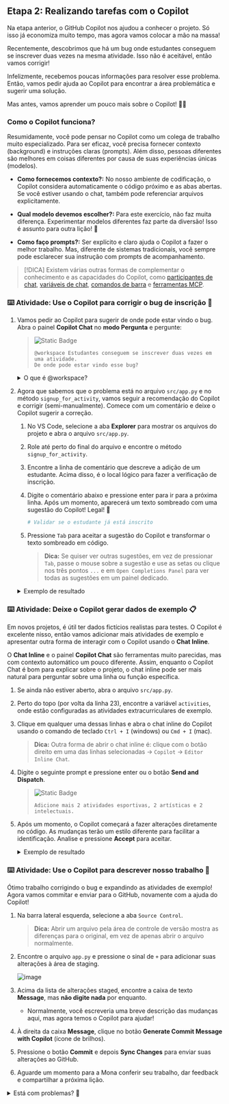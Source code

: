 ## Etapa 2: Realizando tarefas com o Copilot

Na etapa anterior, o GitHub Copilot nos ajudou a conhecer o projeto. Só isso já economiza muito tempo, mas agora vamos colocar a mão na massa!

Recentemente, descobrimos que há um bug onde estudantes conseguem se inscrever duas vezes na mesma atividade. Isso não é aceitável, então vamos corrigir!

Infelizmente, recebemos poucas informações para resolver esse problema. Então, vamos pedir ajuda ao Copilot para encontrar a área problemática e sugerir uma solução.

Mas antes, vamos aprender um pouco mais sobre o Copilot! 🧑‍🚀

### Como o Copilot funciona?

Resumidamente, você pode pensar no Copilot como um colega de trabalho muito especializado. Para ser eficaz, você precisa fornecer contexto (background) e instruções claras (prompts). Além disso, pessoas diferentes são melhores em coisas diferentes por causa de suas experiências únicas (modelos).

- **Como fornecemos contexto?:** No nosso ambiente de codificação, o Copilot considera automaticamente o código próximo e as abas abertas. Se você estiver usando o chat, também pode referenciar arquivos explicitamente.

- **Qual modelo devemos escolher?:** Para este exercício, não faz muita diferença. Experimentar modelos diferentes faz parte da diversão! Isso é assunto para outra lição! 🤖

- **Como faço prompts?:** Ser explícito e claro ajuda o Copilot a fazer o melhor trabalho. Mas, diferente de sistemas tradicionais, você sempre pode esclarecer sua instrução com prompts de acompanhamento.

> [!DICA]
> Existem várias outras formas de complementar o conhecimento e as capacidades do Copilot, como [participantes de chat](https://docs.github.com/en/copilot/using-github-copilot/copilot-chat/github-copilot-chat-cheat-sheet?tool=vscode#chat-participants), [variáveis de chat](https://docs.github.com/en/copilot/using-github-copilot/copilot-chat/github-copilot-chat-cheat-sheet?tool=vscode#chat-variables), [comandos de barra](https://docs.github.com/en/copilot/using-github-copilot/copilot-chat/github-copilot-chat-cheat-sheet?tool=vscode#slash-commands-1) e [ferramentas MCP](https://code.visualstudio.com/docs/copilot/chat/mcp-servers).

### :keyboard: Atividade: Use o Copilot para corrigir o bug de inscrição :bug:

1. Vamos pedir ao Copilot para sugerir de onde pode estar vindo o bug. Abra o painel **Copilot Chat** no **modo Pergunta** e pergunte:

   > ![Static Badge](https://img.shields.io/badge/-Prompt-text?style=social&logo=github%20copilot)
   >
   > ```prompt
   > @workspace Estudantes conseguem se inscrever duas vezes em uma atividade.
   > De onde pode estar vindo esse bug?
   > ```

   <details>
   <summary>O que é @workspace?</summary>

   Ótima pergunta! Este é um [participante de chat](https://docs.github.com/en/copilot/using-github-copilot/copilot-chat/github-copilot-chat-cheat-sheet?tool=vscode#chat-participants) especializado que explora o repositório do projeto e tenta incluir contexto adicional relevante.

   </details>

1. Agora que sabemos que o problema está no arquivo `src/app.py` e no método `signup_for_activity`, vamos seguir a recomendação do Copilot e corrigir (semi-manualmente). Comece com um comentário e deixe o Copilot sugerir a correção.

   1. No VS Code, selecione a aba **Explorer** para mostrar os arquivos do projeto e abra o arquivo `src/app.py`.

   1. Role até perto do final do arquivo e encontre o método `signup_for_activity`.

   1. Encontre a linha de comentário que descreve a adição de um estudante. Acima disso, é o local lógico para fazer a verificação de inscrição.

   1. Digite o comentário abaixo e pressione enter para ir para a próxima linha. Após um momento, aparecerá um texto sombreado com uma sugestão do Copilot! Legal! :tada:

      ```python
      # Validar se o estudante já está inscrito
      ```

   1. Pressione `Tab` para aceitar a sugestão do Copilot e transformar o texto sombreado em código.

      > **Dica:** Se quiser ver outras sugestões, em vez de pressionar `Tab`, passe o mouse sobre a sugestão e use as setas ou clique nos três pontos `...` e em `Open Completions Panel` para ver todas as sugestões em um painel dedicado.

   <details>
   <summary>Exemplo de resultado</summary><br/>

   O Copilot está evoluindo a cada dia e pode não produzir sempre os mesmos resultados. Se não gostar das sugestões, aqui está um exemplo válido que produzimos durante a criação deste exercício. Você pode usá-lo para continuar:

   ```python
   @app.post("/activities/{activity_name}/signup")
   def signup_for_activity(activity_name: str, email: str):
      """Sign up a student for an activity"""
      # Validate activity exists
      if activity_name not in activities:
         raise HTTPException(status_code=404, detail="Activity not found")

      # Get the specificy activity
      activity = activities[activity_name]

      # Validar se o estudante já está inscrito
      if email in activity["participants"]:
         raise HTTPException(status_code=400, detail="Already signed up")
      
      # Add student
      activity["participants"].append(email)
      return {"message": f"Signed up {email} for {activity_name}"}
   ```

   </details>

### :keyboard: Atividade: Deixe o Copilot gerar dados de exemplo 📋

Em novos projetos, é útil ter dados fictícios realistas para testes. O Copilot é excelente nisso, então vamos adicionar mais atividades de exemplo e apresentar outra forma de interagir com o Copilot usando o **Chat Inline**.

O **Chat Inline** e o painel **Copilot Chat** são ferramentas muito parecidas, mas com contexto automático um pouco diferente. Assim, enquanto o Copilot Chat é bom para explicar sobre o projeto, o chat inline pode ser mais natural para perguntar sobre uma linha ou função específica.

1. Se ainda não estiver aberto, abra o arquivo `src/app.py`.

1. Perto do topo (por volta da linha 23), encontre a variável `activities`, onde estão configuradas as atividades extracurriculares de exemplo.

1. Clique em qualquer uma dessas linhas e abra o chat inline do Copilot usando o comando de teclado `Ctrl + I` (windows) ou `Cmd + I` (mac).

   > **Dica:** Outra forma de abrir o chat inline é: clique com o botão direito em uma das linhas selecionadas -> `Copilot` -> `Editor Inline Chat`.

1. Digite o seguinte prompt e pressione enter ou o botão **Send and Dispatch**.

   > ![Static Badge](https://img.shields.io/badge/-Prompt-text?style=social&logo=github%20copilot)
   >
   > ```prompt
   > Adicione mais 2 atividades esportivas, 2 artísticas e 2 intelectuais.
   > ```

1. Após um momento, o Copilot começará a fazer alterações diretamente no código. As mudanças terão um estilo diferente para facilitar a identificação. Analise e pressione **Accept** para aceitar.

   <details>
   <summary>Exemplo de resultado</summary><br/>

   O Copilot está evoluindo a cada dia e pode não produzir sempre os mesmos resultados. Se não gostar das sugestões, aqui está um exemplo que produzimos durante a criação deste exercício. Use se tiver dificuldades.

   ```python
    "Clube de Xadrez": {
        "description": "Aprenda estratégias e participe de torneios de xadrez",
        "schedule": "Sextas, 15h30 - 17h",
        "max_participants": 12,
        "participants": ["michael@mergington.edu", "daniel@mergington.edu"]
    },
    "Aula de Programação": {
        "description": "Aprenda fundamentos de programação e desenvolva projetos de software",
        "schedule": "Terças e quintas, 15h30 - 16h30",
        "max_participants": 20,
        "participants": ["emma@mergington.edu", "sophia@mergington.edu"]
    },
    "Educação Física": {
        "description": "Educação física e atividades esportivas",
        "schedule": "Segundas, quartas e sextas, 14h - 15h",
        "max_participants": 30,
        "participants": ["john@mergington.edu", "olivia@mergington.edu"]
    },
    # Esportivas
    "Futebol": {
        "description": "Participe do time de futebol da escola e jogue campeonatos",
        "schedule": "Terças e quintas, 16h - 17h30",
        "max_participants": 22,
        "participants": ["lucas@mergington.edu", "marcos@mergington.edu"]
    },
    "Vôlei": {
        "description": "Aulas e treinos de vôlei para todos os níveis",
        "schedule": "Quartas e sextas, 15h - 16h30",
        "max_participants": 18,
        "participants": ["ana@mergington.edu", "carla@mergington.edu"]
    },
    # Artísticas
    "Teatro": {
        "description": "Oficina de teatro com apresentações semestrais",
        "schedule": "Segundas e quartas, 16h - 17h30",
        "max_participants": 15,
        "participants": ["bruno@mergington.edu", "lara@mergington.edu"]
    },
    "Clube de Música": {
        "description": "Aprenda instrumentos e participe da banda escolar",
        "schedule": "Sextas, 14h - 15h30",
        "max_participants": 12,
        "participants": ["rafael@mergington.edu", "juliana@mergington.edu"]
    },
    # Intelectuais
    "Olimpíada de Matemática": {
        "description": "Prepare-se para olimpíadas de matemática com aulas e desafios",
        "schedule": "Terças, 17h - 18h",
        "max_participants": 25,
        "participants": ["paulo@mergington.edu", "camila@mergington.edu"]
    },
    "Clube de Leitura": {
        "description": "Leitura e discussão de livros clássicos e contemporâneos",
        "schedule": "Quintas, 16h - 17h",
        "max_participants": 20,
        "participants": ["aline@mergington.edu", "fernando@mergington.edu"]
    }
   ```

   </details>

### :keyboard: Atividade: Use o Copilot para descrever nosso trabalho 💬

Ótimo trabalho corrigindo o bug e expandindo as atividades de exemplo! Agora vamos commitar e enviar para o GitHub, novamente com a ajuda do Copilot!

1. Na barra lateral esquerda, selecione a aba `Source Control`.

   > **Dica:** Abrir um arquivo pela área de controle de versão mostra as diferenças para o original, em vez de apenas abrir o arquivo normalmente.

1. Encontre o arquivo `app.py` e pressione o sinal de `+` para adicionar suas alterações à área de staging.

   ![image](https://github.com/user-attachments/assets/7d3daf4e-4125-4775-88a7-33251cd7293e)

1. Acima da lista de alterações staged, encontre a caixa de texto **Message**, mas **não digite nada** por enquanto.

   - Normalmente, você escreveria uma breve descrição das mudanças aqui, mas agora temos o Copilot para ajudar!

1. À direita da caixa **Message**, clique no botão **Generate Commit Message with Copilot** (ícone de brilhos).

1. Pressione o botão **Commit** e depois **Sync Changes** para enviar suas alterações ao GitHub.

1. Aguarde um momento para a Mona conferir seu trabalho, dar feedback e compartilhar a próxima lição.

<details>
<summary>Está com problemas? 🤷</summary><br/>

Se não receber feedback, confira:

- Certifique-se de que enviou as alterações do arquivo `src/app.py` para a branch `accelerate-with-copilot`.

</details>
